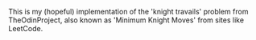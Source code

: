 This is my (hopeful) implementation of the 'knight travails' problem from TheOdinProject, also known as 'Minimum Knight Moves' from sites like LeetCode.